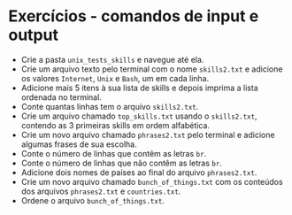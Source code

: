 # Exercícios - comandos de input e output

- Crie a pasta `unix_tests_skills` e navegue até ela.
- Crie um arquivo texto pelo terminal com o nome `skills2.txt` e adicione os valores `Internet`, `Unix` e `Bash`, um em cada linha.
- Adicione mais 5 itens à sua lista de skills e depois imprima a lista ordenada no terminal.
- Conte quantas linhas tem o arquivo `skills2.txt`.
- Crie um arquivo chamado `top_skills.txt` usando o `skills2.txt`, contendo as 3 primeiras skills em ordem alfabética.
- Crie um novo arquivo chamado `phrases2.txt` pelo terminal e adicione algumas frases de sua escolha.
- Conte o número de linhas que contêm as letras `br`.
- Conte o número de linhas que não contêm as letras `br`.
- Adicione dois nomes de países ao final do arquivo `phrases2.txt`.
- Crie um novo arquivo chamado `bunch_of_things.txt` com os conteúdos dos arquivos `phrases2.txt` e `countries.txt`.
- Ordene o arquivo `bunch_of_things.txt`.
